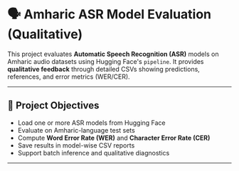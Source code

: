 # 🗣️ Amharic ASR Model Evaluation (Qualitative)

This project evaluates **Automatic Speech Recognition (ASR)** models on Amharic audio datasets using Hugging Face's `pipeline`. It provides **qualitative feedback** through detailed CSVs showing predictions, references, and error metrics (WER/CER).

---

## 🎯 Project Objectives

- Load one or more ASR models from Hugging Face
- Evaluate on Amharic-language test sets
- Compute **Word Error Rate (WER)** and **Character Error Rate (CER)**
- Save results in model-wise CSV reports
- Support batch inference and qualitative diagnostics

---



